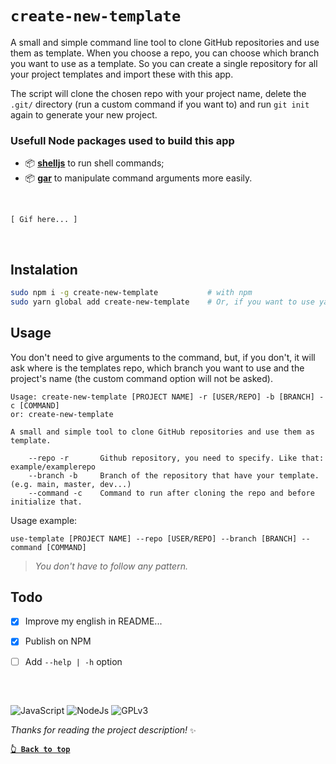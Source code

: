 # `create-new-template`

A small and simple command line tool to clone GitHub repositories and use them as template. When you choose a repo, you can choose which branch you want to use as a template. So you can create a single repository for all your project templates and import these with this app.

The script will clone the chosen repo with your project name, delete the `.git/` directory (run a custom command if you want to) and run `git init` again to generate your new project.


### Usefull Node packages used to build this app

- 📦 [**shelljs**](https://github.com/shelljs/shelljs) to run shell commands;
- 📦 [**gar**](https://github.com/ethanent/gar) to manipulate command arguments more easily.

<br>

`[ Gif here... ]`

<br>


## Instalation

```bash
sudo npm i -g create-new-template           # with npm
sudo yarn global add create-new-template    # Or, if you want to use yarn
```

## Usage

You don't need to give arguments to the command, but, if you don't, it will ask where is the templates repo, which branch you want to use and the project's name (the custom command option will not be asked).

```
Usage: create-new-template [PROJECT NAME] -r [USER/REPO] -b [BRANCH] -c [COMMAND]
or: create-new-template

A small and simple tool to clone GitHub repositories and use them as template.

    --repo -r       Github repository, you need to specify. Like that: example/examplerepo
    --branch -b     Branch of the repository that have your template. (e.g. main, master, dev...)
    --command -c    Command to run after cloning the repo and before initialize that.
```

Usage example:

```shell
use-template [PROJECT NAME] --repo [USER/REPO] --branch [BRANCH] --command [COMMAND]
```

> *You don't have to follow any pattern.*


## Todo

- [X] Improve my english in README...
- [X] Publish on NPM
- [ ] Add `--help | -h` option


##

<br>

![JavaScript](https://img.shields.io/badge/JavaScript-323330?style=for-the-badge&logo=javascript&logoColor=F7DF1E)
![NodeJs](https://img.shields.io/badge/Node.js-43853D?style=for-the-badge&logo=node.js&logoColor=white)
![GPLv3](https://img.shields.io/badge/GNU_General_Public_Licence_v3-E58080?style=for-the-badge&logo=bookstack&logoColor=white)

*Thanks for reading the project description!* `✨`

[**`👆 Back to top`**](#create-new-template)

